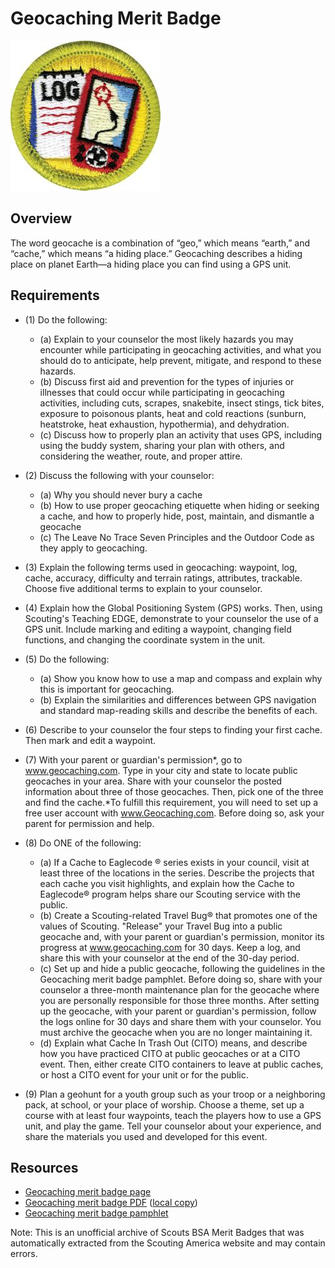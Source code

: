 

# Geocaching Merit Badge

![Geocaching Merit Badge](images/geocaching-merit-badge.jpg)

## Overview



The word geocache is a combination of “geo,” which means “earth,” and “cache,” which means “a hiding place.” Geocaching describes a hiding place on planet Earth—a hiding place you can find using a GPS unit.

## Requirements

* (1) Do the following:
    * (a) Explain to your counselor the most likely hazards you may encounter while participating in geocaching activities, and what you should do to anticipate, help prevent, mitigate, and respond to these hazards.
    * (b) Discuss first aid and prevention for the types of injuries or illnesses that could occur while participating in geocaching activities, including cuts, scrapes, snakebite, insect stings, tick bites, exposure to poisonous plants, heat and cold reactions (sunburn, heatstroke, heat exhaustion, hypothermia), and dehydration.
    * (c) Discuss how to properly plan an activity that uses GPS, including using the buddy system, sharing your plan with others, and considering the weather, route, and proper attire.


* (2) Discuss the following with your counselor:
    * (a) Why you should never bury a cache
    * (b) How to use proper geocaching etiquette when hiding or seeking a cache, and how to properly hide, post, maintain, and dismantle a geocache
    * (c) The Leave No Trace Seven Principles and the Outdoor Code as they apply to geocaching.


* (3) Explain the following terms used in geocaching: waypoint, log, cache, accuracy, difficulty and terrain ratings, attributes, trackable. Choose five additional terms to explain to your counselor.
* (4) Explain how the Global Positioning System (GPS) works. Then, using Scouting's Teaching EDGE, demonstrate to your counselor the use of a GPS unit. Include marking and editing a waypoint, changing field functions, and changing the coordinate system in the unit.
* (5) Do the following:
    * (a) Show you know how to use a map and compass and explain why this is important for geocaching.
    * (b) Explain the similarities and differences between GPS navigation and standard map-reading skills and describe the benefits of each.


* (6) Describe to your counselor the four steps to finding your first cache. Then mark and edit a waypoint.
* (7) With your parent or guardian's permission*, go to www.geocaching.com. Type in your city  and state to locate public geocaches in your area. Share with your counselor the  posted information about three of those geocaches. Then, pick one of the three  and find the cache.*To fulfill this requirement, you will need to set up a free user account with www.Geocaching.com. Before doing so, ask your parent for permission and help.
* (8) Do ONE of the following:
    * (a) If a Cache to Eaglecode ® series exists in your council, visit at least three of the locations in the series. Describe the projects that each cache you visit highlights, and explain how the Cache to Eaglecode® program helps share our Scouting service with the public.
    * (b) Create a Scouting-related Travel Bug® that promotes one of the values of Scouting. "Release" your Travel Bug into a public geocache and, with your parent or guardian's permission, monitor its progress at www.geocaching.com for 30 days. Keep a log, and share this with your counselor at the end of the 30-day period.
    * (c) Set up and hide a public geocache, following the guidelines in the Geocaching merit badge pamphlet. Before doing so, share with your counselor a three-month maintenance plan for the geocache where you are personally responsible for those three months. After setting up the geocache, with your parent or guardian's permission, follow the logs online for 30 days and share them with your counselor. You must archive the geocache when you are no longer maintaining it.
    * (d) Explain what Cache In Trash Out (CITO) means, and describe how you have practiced CITO at public geocaches or at a CITO event. Then, either create CITO containers to leave at public caches, or host a CITO event for your unit or for the public.


* (9) Plan a geohunt for a youth group such as your troop or a neighboring pack, at school, or your place of worship. Choose a theme, set up a course with at least four waypoints, teach the players how to use a GPS unit, and play the game. Tell your counselor about your experience, and share the materials you used and developed for this event.


## Resources

- [Geocaching merit badge page](https://www.scouting.org/merit-badges/geocaching/)
- [Geocaching merit badge PDF](https://filestore.scouting.org/filestore/Merit_Badge_ReqandRes/Geocaching.pdf) ([local copy](files/geocaching-merit-badge.pdf))
- [Geocaching merit badge pamphlet](None)

Note: This is an unofficial archive of Scouts BSA Merit Badges that was automatically extracted from the Scouting America website and may contain errors.
